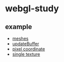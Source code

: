 # webgl-study

## example
- [meshes](http://sjshin1121.github.io/webgl-study/example/exam1.html)
- [updateBuffer](http://sjshin1121.github.io/webgl-study/example/exam2.html)
- [pixel coordinate](http://sjshin1121.github.io/webgl-study/example/exam3.html)
- [single texture](http://sjshin1121.github.io/webgl-study/example/exam4.html)
